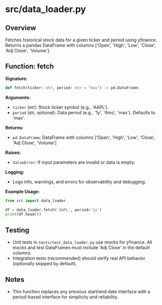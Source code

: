 # src/data_loader.py

## Overview
Fetches historical stock data for a given ticker and period using yfinance. Returns a pandas DataFrame with columns ['Open', 'High', 'Low', 'Close', 'Adj Close', 'Volume'].

## Function: fetch

**Signature:**
```python
def fetch(ticker: str, period: str = "max") -> pd.DataFrame:
```

**Arguments:**
- `ticker` (str): Stock ticker symbol (e.g., 'AAPL').
- `period` (str, optional): Data period (e.g., '1y', '6mo', 'max'). Defaults to 'max'.

**Returns:**
- `pd.DataFrame`: DataFrame with columns ['Open', 'High', 'Low', 'Close', 'Adj Close', 'Volume']

**Raises:**
- `ValueError`: If input parameters are invalid or data is empty.

**Logging:**
- Logs info, warnings, and errors for observability and debugging.

**Example Usage:**
```python
from src import data_loader

df = data_loader.fetch('AAPL', period='1y')
print(df.head())
```

## Testing
- Unit tests in `tests/test_data_loader.py` use mocks for yfinance. All mocks and test DataFrames must include 'Adj Close' in the default columns.
- Integration tests (recommended) should verify real API behavior (optionally skipped by default).

## Notes
- This function replaces any previous start/end date interface with a period-based interface for simplicity and reliability.
